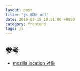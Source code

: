 ```yaml
---
layout: post
title: "js 解析 url"
date: 2016-03-15 10:51:00 +0800
category: frontend
tags: js
---
```


## 参考
* [mozilla location 对象](https://developer.mozilla.org/zh-CN/docs/Web/API/Window/location)